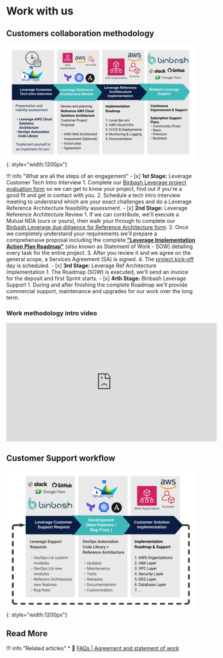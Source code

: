 # Work with us


## Customers collaboration methodology  

![leverage-worflow](../assets/images/diagrams/ref-architecture-collab-methodology.png "Leverage"){: style="width:1200px"}

!!! info "What are all the steps of an engagement"
    - [x] **1st Stage:** Leverage Customer Tech Intro Interview
        1. Complete our [Binbash Leverage project evaluation form](https://docs.google.com/forms/d/e/1FAIpQLScgYmguLk5lDgrDa7HEt8hZFsRKncCf0XMezbDRsXt4mixg4Q/viewform?usp=sf_link) 
       so we can get to know your project, find out if you're a good fit and get in contact with you. 
        2. Schedule a tech intro interview meeting to understand which are your exact challenges and do a Leverage
       Reference Architecture feasibility assessment.
    - [x] **2nd Stage:** Leverage Reference Architecture Review
        1. If we can contribute, we'll execute a Mutual NDA (ours or yours), then walk your through to complete our
        [Binbash Leverage due diligence for Reference Architecture form](https://docs.google.com/forms/d/e/1FAIpQLSf4wfZI54v9yWmQBq53NPQVvipBCKHiBvAz4A0as6_mdeeGDQ/viewform?usp=sf_link).
        2. Once we completely understand your requirements we'll prepare a comprehensive proposal including the complete
       [**"Leverage Implementation Action Plan Roadmap"**](./faqs/#assignments-and-delivery) (also known as Statement 
       of Work - SOW) detailing every task for the entire project. 
        3.  After you review it and we agree on the general scope, a Services Agreement (SA) is signed.
        4. The [project kick-off](./faqs/#project-kick-off) day is scheduled. 
    - [x] **3rd Stage:** Leverage Ref Architecture Implementation 
        1. The Roadmap (SOW) is executed, we'll send an invoice for the deposit and first Sprint starts.
    - [x] **4rth Stage:** Binbash Leverage Support
        1. During and after finishing the complete Roadmap we'll provide commercial support, maintenance
           and upgrades for our work over the long term.
       
### Work methodology intro video
<iframe width="560" height="315" src="https://www.youtube.com/embed/Fl-t9Acr6o8" title="YouTube video player" frameborder="0" allow="accelerometer; autoplay; clipboard-write; encrypted-media; gyroscope; picture-in-picture" allowfullscreen></iframe>

## Customer Support workflow  
![leverage-support](../assets/images/diagrams/ref-architecture-support.png "Leverage"){: style="width:1200px"}

## Read More

!!! info "Related articles"
    * :ledger: [FAQs | Agreement and statement of work](./faqs/#agreement-and-statement-of-work)
